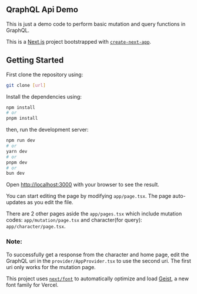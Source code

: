 ## QraphQL Api Demo
This is just a demo code to perform basic mutation and query functions in GraphQL.

This is a [Next.js](https://nextjs.org) project bootstrapped with [`create-next-app`](https://nextjs.org/docs/app/api-reference/cli/create-next-app).

## Getting Started

First clone the repository using:

```bash
git clone [url]
```
Install the dependencies using: 

```bash
npm install
# or 
pnpm install
```

then, run the development server:

```bash
npm run dev
# or
yarn dev
# or
pnpm dev
# or
bun dev
```

Open [http://localhost:3000](http://localhost:3000) with your browser to see the result.

You can start editing the page by modifying `app/page.tsx`. The page auto-updates as you edit the file.

There are 2 other pages aside the  `app/pages.tsx` which include mutation codes: `app/mutation/page.tsx` and character(for query): `app/character/page.tsx`.

### Note:
To successfully get a response from the character and home page, edit the GraphQL uri in the `provider/AppProvider.tsx` to use the second uri. The first uri only works for the mutation page.

This project uses [`next/font`](https://nextjs.org/docs/app/building-your-application/optimizing/fonts) to automatically optimize and load [Geist](https://vercel.com/font), a new font family for Vercel.

